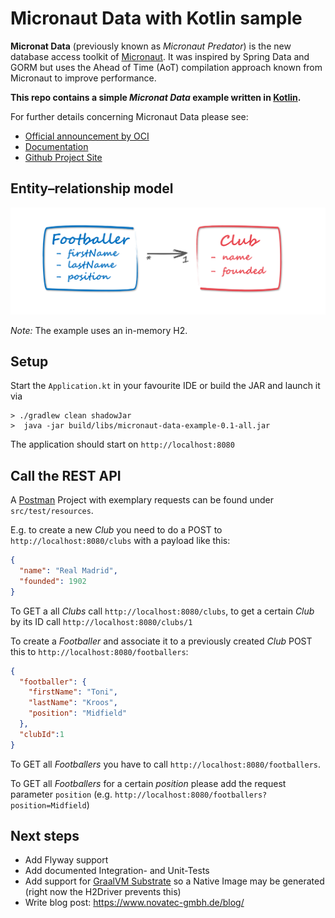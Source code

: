 # Micronaut Data with Kotlin sample

__Micronat Data__ (previously known as _Micronaut Predator_) is the new database access toolkit of 
[Micronaut](https://micronaut.io/).
It was inspired by Spring Data and GORM but uses the Ahead of Time (AoT) compilation approach known from Micronaut 
to improve performance.

**This repo contains a simple _Micronat Data_ example written in [Kotlin](https://kotlinlang.org/).**

For further details concerning Micronaut Data please see:
- [Official announcement by OCI](https://objectcomputing.com/news/2019/07/18/unleashing-predator-precomputed-data-repositories)
- [Documentation](https://micronaut-projects.github.io/micronaut-data/snapshot/guide/#sql)
- [Github Project Site](https://github.com/micronaut-projects/micronaut-data)

## Entity–relationship model

![Entities](entities.png)

_Note:_ The example uses an in-memory H2.

## Setup
Start the `Application.kt` in your favourite IDE or build the JAR and launch it via
```
> ./gradlew clean shadowJar  
>  java -jar build/libs/micronaut-data-example-0.1-all.jar
 ```
 
 The application should start on `http://localhost:8080` 

## Call the REST API

A [Postman](https://www.getpostman.com/) Project with exemplary requests can be found under `src/test/resources`.

E.g. to create a new _Club_ you need to do a POST to `http://localhost:8080/clubs` with a payload like this:
```json
{
  "name": "Real Madrid",
  "founded": 1902
}
```
To GET a all _Clubs_ call `http://localhost:8080/clubs`, to get a certain _Club_ by its ID call `http://localhost:8080/clubs/1`

To create a _Footballer_ and associate it to a previously created _Club_ POST this to  `http://localhost:8080/footballers`:
```json
{
  "footballer": {
    "firstName": "Toni",
    "lastName": "Kroos",
    "position": "Midfield"
  },
  "clubId":1
}
```

To GET all _Footballers_ you have to call `http://localhost:8080/footballers`. 

To GET all _Footballers_ for a certain _position_ please add the request parameter `position` (e.g. `http://localhost:8080/footballers?position=Midfield`) 

## Next steps
- Add Flyway support
- Add documented Integration- and Unit-Tests
- Add support for [GraalVM Substrate](https://www.graalvm.org/docs/reference-manual/aot-compilation/) so a Native Image may be generated (right now the H2Driver prevents this)
- Write blog post: https://www.novatec-gmbh.de/blog/
